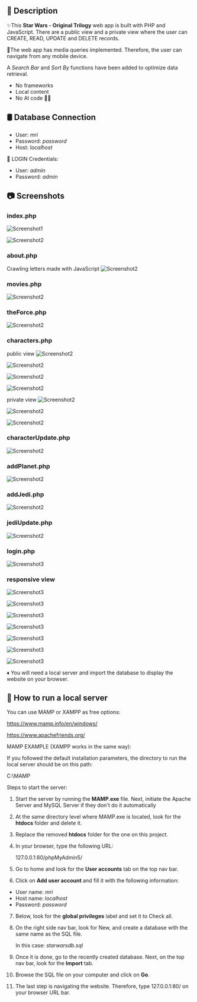 ## 📄 Description

✨This <strong>Star Wars - Original Trilogy</strong> web app is built with PHP and JavaScript.  There are a public view and a private view where the user can CREATE, READ, UPDATE and DELETE records.

📱The web app has media queries implemented. Therefore, the user can navigate from any mobile device.

A <i>Search Bar</i> and <i>Sort By</i> functions have been added to optimize data retrieval.


* No frameworks
* Local content
* No AI code 🚫🤖


## 🛢️ Database Connection

- User: <i>mri</i> 
- Password: <i>password</i>
- Host: <i>localhost</i>

🔑 LOGIN Credentials:

- User: <i>admin</i>
- Password: <i>admin</i>


## 📷 Screenshots

### index.php
![Screenshot1](screenshots/Screenshot7.webp)

![Screenshot2](screenshots/Screenshot8.webp)

### about.php

Crawling letters made with JavaScript
![Screenshot2](screenshots/Screenshot9.webp)

### movies.php
![Screenshot2](screenshots/Screenshot10.webp)

### theForce.php
![Screenshot2](screenshots/Screenshot17.webp)

### characters.php
public view
![Screenshot2](screenshots/Screenshot11.webp)

![Screenshot2](screenshots/Screenshot18.webp)

![Screenshot2](screenshots/Screenshot28.webp)

![Screenshot2](screenshots/Screenshot29.webp)

private view
![Screenshot2](screenshots/Screenshot12.webp)

![Screenshot2](screenshots/Screenshot11.webp)

![Screenshot2](screenshots/Screenshot14.webp)

### characterUpdate.php
![Screenshot2](screenshots/Screenshot15.webp)

### addPlanet.php
![Screenshot2](screenshots/Screenshot20.webp)

### addJedi.php
![Screenshot2](screenshots/Screenshot13.webp)

### jediUpdate.php
![Screenshot2](screenshots/Screenshot16.webp)

### login.php
![Screenshot3](screenshots/Screenshot19.webp)

### responsive view

![Screenshot3](screenshots/Screenshot23.webp)

![Screenshot3](screenshots/Screenshot22.webp)

![Screenshot3](screenshots/Screenshot21.webp)

![Screenshot3](screenshots/Screenshot24.webp)

![Screenshot3](screenshots/Screenshot25.webp)

![Screenshot3](screenshots/Screenshot26.webp)

![Screenshot3](screenshots/Screenshot27.webp)



♦️ You will need a local server and import the database to display the website on your browser. 

## 📒 How to run a local server

You can use MAMP or XAMPP as free options:

https://www.mamp.info/en/windows/

https://www.apachefriends.org/

MAMP EXAMPLE (XAMPP works in the same way):

If you followed the default installation parameters, the directory to run the local server should be on this path: 

   C:\MAMP

Steps to start the server:

1. Start the server by running the <strong>MAMP.exe</strong> file. Next, initiate the Apache Server and MySQL Server if they don't do it automatically

2. At the same directory level where MAMP.exe is located, look for the <strong>htdocs</strong> folder and delete it.

3. Replace the removed <strong>htdocs</strong> folder for the one on this project.

4. In your browser, type the following URL: 

   127.0.0.1:80/phpMyAdmin5/

5. Go to home and look for the <strong>User accounts</strong> tab on the top nav bar.

6. Click on <strong>Add user account</strong> and fill it with the following information: 

  - User name: <i>mri</i>
  - Host name: <i>localhost</i>
  - Password: <i>password</i>

7. Below, look for the <strong>global privileges</strong> label and set it to Check all.

8. On the right side nav bar, look for New, and create a database with the same name as the SQL file. 

   In this case:  <i>starwarsdb.sql</i>

9. Once it is done, go to the recently created database. Next, on the top nav bar, look for the <strong>Import</strong> tab.

10. Browse the SQL file on your computer and click on <strong>Go</strong>.

11. The last step is navigating the website. Therefore, type 127.0.0.1:80/ on your browser URL bar.
  




